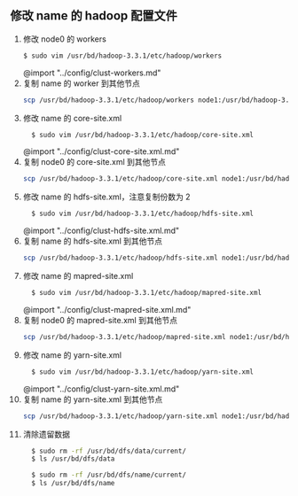 
## 修改 name 的 hadoop 配置文件

1. 修改 node0 的 workers 
    ```bash
    $ sudo vim /usr/bd/hadoop-3.3.1/etc/hadoop/workers
    ```
    @import "../config/clust-workers.md"
2. 复制 name 的 worker 到其他节点
    ```bash
    scp /usr/bd/hadoop-3.3.1/etc/hadoop/workers node1:/usr/bd/hadoop-3.3.1/etc/hadoop/
    ```
3. 修改 name 的 core-site.xml
    ```bash
	  $ sudo vim /usr/bd/hadoop-3.3.1/etc/hadoop/core-site.xml
    ```
    @import "../config/clust-core-site.xml.md"
4. 复制 node0 的 core-site.xml 到其他节点
    ```bash
    scp /usr/bd/hadoop-3.3.1/etc/hadoop/core-site.xml node1:/usr/bd/hadoop-3.3.1/etc/hadoop/
    ```
5. 修改 name 的 hdfs-site.xml，注意复制份数为 2
    ```bash
	  $ sudo vim /usr/bd/hadoop-3.3.1/etc/hadoop/hdfs-site.xml
    ```
    @import "../config/clust-hdfs-site.xml.md"
6. 复制 name 的 hdfs-site.xml 到其他节点
    ```bash
    scp /usr/bd/hadoop-3.3.1/etc/hadoop/hdfs-site.xml node1:/usr/bd/hadoop-3.3.1/etc/hadoop/
    ```
7. 修改 name 的 mapred-site.xml
    ```bash
	  $ sudo vim /usr/bd/hadoop-3.3.1/etc/hadoop/mapred-site.xml
    ```
    @import "../config/clust-mapred-site.xml.md"
8. 复制 node0 的 mapred-site.xml 到其他节点
    ```bash
    scp /usr/bd/hadoop-3.3.1/etc/hadoop/mapred-site.xml node1:/usr/bd/hadoop-3.3.1/etc/hadoop/
    ```
9. 修改 name 的 yarn-site.xml
    ```bash
	  $ sudo vim /usr/bd/hadoop-3.3.1/etc/hadoop/yarn-site.xml
    ```
    @import "../config/clust-yarn-site.xml.md"
10. 复制 name 的 yarn-site.xml 到其他节点
    ```bash
    scp /usr/bd/hadoop-3.3.1/etc/hadoop/yarn-site.xml node1:/usr/bd/hadoop-3.3.1/etc/hadoop/
    ```
11. 清除遗留数据
    ```bash
	  $ sudo rm -rf /usr/bd/dfs/data/current/   
	  $ ls /usr/bd/dfs/data   
    ```
    ```bash
	  $ sudo rm -rf /usr/bd/dfs/name/current/   
	  $ ls /usr/bd/dfs/name   
    ```
